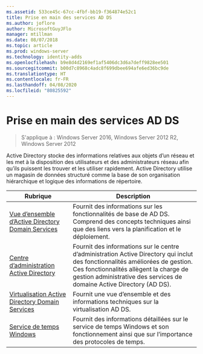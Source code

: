 ```yaml
---
ms.assetid: 533ce45c-67cc-4fbf-bb19-f364874e52c1
title: Prise en main des services AD DS
ms.author: joflore
author: MicrosoftGuyJFlo
manager: mtillman
ms.date: 08/07/2018
ms.topic: article
ms.prod: windows-server
ms.technology: identity-adds
ms.openlocfilehash: b9e8d4d2169ef1af5406dc3d6a7deff9828ee501
ms.sourcegitcommit: b00d7c8968c4adc8f699dbee694afe6ed36bc9de
ms.translationtype: HT
ms.contentlocale: fr-FR
ms.lasthandoff: 04/08/2020
ms.locfileid: "80825592"
---
```

# <a name="ad-ds-getting-started"></a>Prise en main des services AD DS

>S'applique à : Windows Server 2016, Windows Server 2012 R2, Windows Server 2012

Active Directory stocke des informations relatives aux objets d’un réseau et les met à la disposition des utilisateurs et des administrateurs réseau afin qu’ils puissent les trouver et les utiliser rapidement. Active Directory utilise un magasin de données structuré comme la base de son organisation hiérarchique et logique des informations de répertoire.  
  
| Rubrique | Description |
| --------- | --------- |
| [Vue d’ensemble d’Active Directory Domain Services](../ad-ds/get-started/virtual-dc/Active-Directory-Domain-Services-Overview.md) | Fournit des informations sur les fonctionnalités de base de AD DS. Comprend des concepts techniques ainsi que des liens vers la planification et le déploiement.|
| [Centre d’administration Active Directory](../ad-ds/get-started/adac/Active-Directory-Administrative-Center.md) | Fournit des informations sur le centre d’administration Active Directory qui inclut des fonctionnalités améliorées de gestion. Ces fonctionnalités allègent la charge de gestion administrative des services de domaine Active Directory (AD DS).|
| [Virtualisation Active Directory Domain Services](../ad-ds/get-started/virtual-dc/Active-Directory-Domain-Services-Virtualization.md) | Fournit une vue d’ensemble et des informations techniques sur la virtualisation AD DS.|
| [Service de temps Windows](../../networking/windows-time-service/Windows-Time-Service.md) | Fournit des informations détaillées sur le service de temps Windows et son fonctionnement ainsi que sur l’importance des protocoles de temps.|
